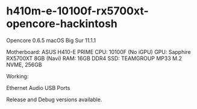 # h410m-e-10100f-rx5700xt-opencore-hackintosh

Opencore 0.6.5
macOS Big Sur 11.1.1

Motherboard: ASUS H410-E PRIME
CPU: 10100F (No iGPU)
GPU: Sapphire RX5700XT 8GB (Navi)
RAM: 16GB DDR4
SSD: TEAMGROUP MP33 M.2 NVME, 256GB

Working:

Ethernet
Audio
USB Ports

Release and Debug versions available.
